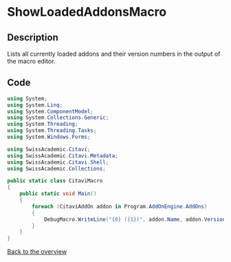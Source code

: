 # ShowLoadedAddonsMacro

## Description

Lists all currently loaded addons and their version numbers in the output of the macro editor.

## Code

```csharp
using System;
using System.Linq;
using System.ComponentModel;
using System.Collections.Generic;
using System.Threading;
using System.Threading.Tasks;
using System.Windows.Forms;

using SwissAcademic.Citavi;
using SwissAcademic.Citavi.Metadata;
using SwissAcademic.Citavi.Shell;
using SwissAcademic.Collections;

public static class CitaviMacro
{
    public static void Main()
    {
        foreach (CitaviAddOn addon in Program.AddOnEngine.AddOns)
        {
            DebugMacro.WriteLine("{0} ({1})", addon.Name, addon.Version.ToString());
        }
    }
}
```

[Back to the overview](/../)
